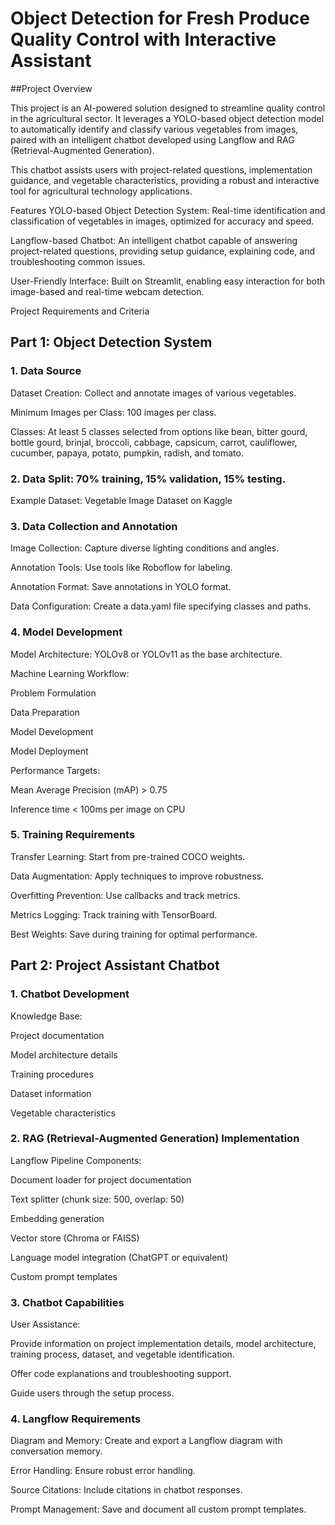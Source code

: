 # Object Detection for Fresh Produce Quality Control with Interactive Assistant

##Project Overview

This project is an AI-powered solution designed to streamline quality control in the agricultural sector. It leverages a YOLO-based object detection model to automatically identify and classify various vegetables from images, paired with an intelligent chatbot developed using Langflow and RAG (Retrieval-Augmented Generation). 

This chatbot assists users with project-related questions, implementation guidance, and vegetable characteristics, providing a robust and interactive tool for agricultural technology applications.

Features
YOLO-based Object Detection System: Real-time identification and classification of vegetables in images, optimized for accuracy and speed.

Langflow-based Chatbot: An intelligent chatbot capable of answering project-related questions, providing setup guidance, explaining code, and troubleshooting common issues.

User-Friendly Interface: Built on Streamlit, enabling easy interaction for both image-based and real-time webcam detection.

Project Requirements and Criteria

## Part 1: Object Detection System

### 1. Data Source
Dataset Creation: Collect and annotate images of various vegetables.

Minimum Images per Class: 100 images per class.

Classes: At least 5 classes selected from options like bean, bitter gourd, bottle gourd, brinjal, broccoli, cabbage, capsicum, carrot, cauliflower, cucumber, papaya, potato, pumpkin, radish, and tomato.

### 2. Data Split: 70% training, 15% validation, 15% testing.

Example Dataset: Vegetable Image Dataset on Kaggle

### 3. Data Collection and Annotation

Image Collection: Capture diverse lighting conditions and angles.

Annotation Tools: Use tools like Roboflow for labeling.

Annotation Format: Save annotations in YOLO format.

Data Configuration: Create a data.yaml file specifying classes and paths.

### 4. Model Development

Model Architecture: YOLOv8 or YOLOv11 as the base architecture.

Machine Learning Workflow:

Problem Formulation

Data Preparation

Model Development

Model Deployment

Performance Targets:

Mean Average Precision (mAP) > 0.75

Inference time < 100ms per image on CPU

### 5. Training Requirements
   
Transfer Learning: Start from pre-trained COCO weights.

Data Augmentation: Apply techniques to improve robustness.

Overfitting Prevention: Use callbacks and track metrics.

Metrics Logging: Track training with TensorBoard.

Best Weights: Save during training for optimal performance.

## Part 2: Project Assistant Chatbot

### 1. Chatbot Development

Knowledge Base:

Project documentation

Model architecture details

Training procedures

Dataset information

Vegetable characteristics

### 2. RAG (Retrieval-Augmented Generation) Implementation
   
Langflow Pipeline Components:

Document loader for project documentation

Text splitter (chunk size: 500, overlap: 50)

Embedding generation

Vector store (Chroma or FAISS)

Language model integration (ChatGPT or equivalent)

Custom prompt templates

### 3. Chatbot Capabilities
   
User Assistance:

Provide information on project implementation details, model architecture, training process, dataset, and vegetable identification.

Offer code explanations and troubleshooting support.

Guide users through the setup process.

### 4. Langflow Requirements
   
Diagram and Memory: Create and export a Langflow diagram with conversation memory.

Error Handling: Ensure robust error handling.

Source Citations: Include citations in chatbot responses.

Prompt Management: Save and document all custom prompt templates.
